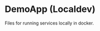 DemoApp (Localdev)
==================================================================================================

Files for running services locally in docker.
